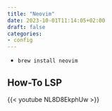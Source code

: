 ```yaml
---
title: "Neovim"
date: 2023-10-01T11:14:05+02:00
draft: false
categories:
- config
---
```


- `brew install neovim`

## How-To LSP
{{< youtube NL8D8EkphUw >}}
